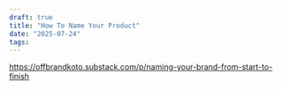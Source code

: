 ```yaml
---
draft: true
title: "How To Name Your Product"
date: "2025-07-24"
tags: 
---
```

https://offbrandkoto.substack.com/p/naming-your-brand-from-start-to-finish